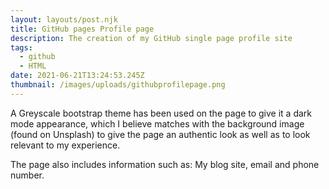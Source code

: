 ```yaml
---
layout: layouts/post.njk
title: GitHub pages Profile page
description: The creation of my GitHub single page profile site
tags:
  - github
  - HTML
date: 2021-06-21T13:24:53.245Z
thumbnail: /images/uploads/githubprofilepage.png
---
```

A Greyscale bootstrap theme has been used on the page to give it a dark mode appearance, which I believe matches with the background image (found on Unsplash) to give the page an authentic look as well as to look relevant to my experience.

The page also includes information such as: My blog site, email and phone number.

